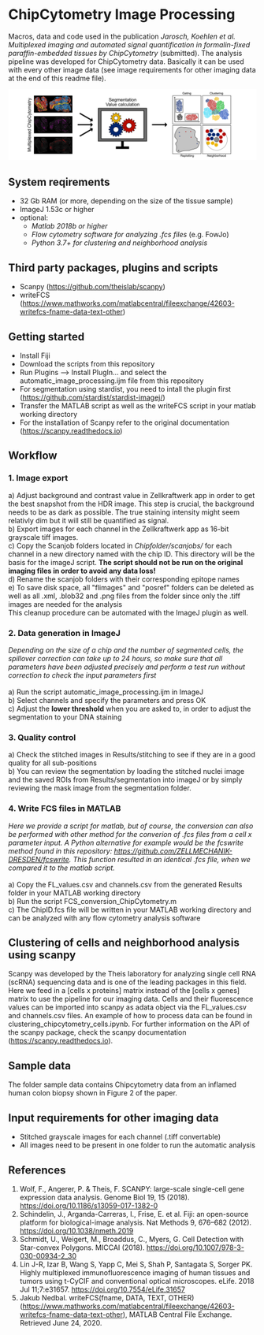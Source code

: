 ﻿# ChipCytometry Image Processing
Macros, data and code used in the publication <i>Jarosch, Koehlen et al. Multiplexed imaging and automated signal quantification in formalin-fixed paraffin-embedded tissues by ChipCytometry</i> (submitted). The analysis pipeline was developed for ChipCytometry data. Basically it can be used with every other image data (see image requirements for other imaging data at the end of this readme file).

![Image of Pipeline](https://github.com/SebastianJarosch/ChipCytometry-Image-Processing/blob/master/img/image.jpg)

## System reqirements
* 32 Gb RAM (or more, depending on the size of the tissue sample)
* ImageJ 1.53c or higher <br>
* optional: <br>
  * *Matlab 2018b or higher* <br>
  * *Flow cytometry software for analyzing .fcs files* (e.g. FowJo)
  * *Python 3.7+ for clustering and neighborhood analysis* <br>


## Third party packages, plugins and scripts
* Scanpy (https://github.com/theislab/scanpy) <br>
* writeFCS (https://www.mathworks.com/matlabcentral/fileexchange/42603-writefcs-fname-data-text-other)

## Getting started
* Install Fiji
* Download the scripts from this repository
* Run Plugins --> Install PlugIn... and select the automatic_image_processing.ijm file from this repository
* For segmentation using stardist, you need to intall the plugin first (https://github.com/stardist/stardist-imagej/)
* Transfer the MATLAB script as well as the writeFCS script in your matlab working directory
* For the installation of Scanpy refer to the original documentation (https://scanpy.readthedocs.io)

## Workflow
### 1. Image export
a) Adjust background and contrast value in Zellkraftwerk app in order to get the best snapshot from the HDR image. This step is crucial, the background needs to be as dark as possible. The true staining intensity might seem relativly dim but it will still be quantified as signal. <br>
b) Export images for each channel in the Zellkraftwerk app as 16-bit grayscale tiff images.<br>
c) Copy the Scanjob folders located in *Chipfolder/scanjobs/* for each channel in a new directory named with the chip ID. This directory will be the basis for the imageJ script. <b> The script should not be run on the original imaging files in order to avoid any data loss! </b> <br>
d) Rename the scanjob folders with their corresponding epitope names <br>
e) To save disk space, all "flimages" and "posref" folders can be deleted as well as all .xml, .blob32 and .png files from the folder since only the .tiff images are needed for the analysis <br> This cleanup procedure can be automated with the ImageJ plugin as well.

### 2. Data generation in ImageJ
*Depending on the size of a chip and the number of segmented cells, the spillover correction can take up to 24 hours, so make sure that all parameters have been adjusted precisely and perform a test run without correction to check the input parameters first* <br><br>
a) Run the script automatic_image_processing.ijm in ImageJ <br>
b) Select channels and specify the parameters and press OK <br>
c) Adjust the **lower threshold** when you are asked to, in order to adjust the segmentation to your DNA staining<br>

### 3. Quality control
a) Check the stitched images in Results/stitching to see if they are in a good quality for all sub-positions<br>
b) You can review the segmentation by loading the stitched nuclei image and the saved ROIs from Results/segmentation into imageJ or by simply reviewing the mask image from the segmentation folder. 

### 4. Write FCS files in MATLAB
*Here we provide a script for matlab, but of course, the conversion can also be performed with other method for the converion of .fcs files from a cell x parameter input. A Python alternative for example would be the fcswrite method found in this repository: https://github.com/ZELLMECHANIK-DRESDEN/fcswrite. This function resulted in an identical .fcs file, when we compared it to the matlab script.* <br><br>
a) Copy the FL_values.csv and channels.csv from the generated Results folder in your MATLAB working directory <br>
b) Run the script FCS_conversion_ChipCytometry.m <br>
c) The ChipID.fcs file will be written in your MATLAB working directory and can be analyzed with any flow cytometry analysis software

## Clustering of cells and neighborhood analysis using scanpy
Scanpy was developed by the Theis laboratory for analyzing single cell RNA (scRNA) sequencing data and is one of the leading packages in this field. Here we feed in a [cells x proteins] matrix instead of the [cells x genes] matrix to use the pipeline for our imaging data. Cells and their fluorescence values can be imported into scanpy as adata object via the FL_values.csv and channels.csv files. An example of how to process data can be found in clustering_chipcytometry_cells.ipynb. For further information on the API of the scanpy package, check the scanpy documentation (https://scanpy.readthedocs.io).<br>

## Sample data
The folder sample data contains Chipcytometry data from an inflamed human colon biopsy shown in Figure 2 of the paper.

## Input requirements for other imaging data
* Stitched grayscale images for each channel (.tiff convertable)
* All images need to be present in one folder to run the automatic analysis

## References
1. Wolf, F., Angerer, P. & Theis, F. SCANPY: large-scale single-cell gene expression data analysis. Genome Biol 19, 15 (2018). https://doi.org/10.1186/s13059-017-1382-0
2. Schindelin, J., Arganda-Carreras, I., Frise, E. et al. Fiji: an open-source platform for biological-image analysis. Nat Methods 9, 676–682 (2012). https://doi.org/10.1038/nmeth.2019
2. Schmidt, U., Weigert, M., Broaddus, C., Myers, G. Cell Detection with Star-convex Polygons. MICCAI (2018). https://doi.org/10.1007/978-3-030-00934-2_30
3. Lin J-R, Izar B, Wang S, Yapp C, Mei S, Shah P, Santagata S, Sorger PK. Highly multiplexed immunofluorescence imaging of human tissues and tumors using t-CyCIF and conventional optical microscopes. eLife. 2018 Jul 11;7:e31657. https://doi.org/10.7554/eLife.31657 
4. Jakub Nedbal. writeFCS(fname, DATA, TEXT, OTHER) (https://www.mathworks.com/matlabcentral/fileexchange/42603-writefcs-fname-data-text-other), MATLAB Central File Exchange. Retrieved June 24, 2020. 
